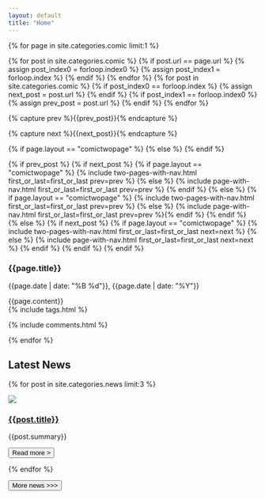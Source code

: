 ```yaml
---
layout: default
title: "Home"
---
```


{% for page in site.categories.comic  limit:1 %}

{% for post in site.categories.comic %}
{% if post.url == page.url %}
{% assign post_index0 = forloop.index0 %}
{% assign post_index1 = forloop.index %}
{% endif %}
{% endfor %}
{% for post in site.categories.comic %}
{% if post_index0 == forloop.index %}
{% assign next_post = post.url %}
{% endif %}
{% if post_index1 == forloop.index0 %}
{% assign prev_post = post.url %}
{% endif %}
{% endfor %}

{% capture prev %}{{prev_post}}{% endcapture %}

{% capture next %}{{next_post}}{% endcapture %}

{% if page.layout == "comictwopage" %}
{% else %}
{% endif %}

{% if prev_post %}
{% if next_post %}
{% if page.layout == "comictwopage" %}
{% include two-pages-with-nav.html first_or_last=first_or_last  prev=prev %}
{% else %}
{% include page-with-nav.html first_or_last=first_or_last  prev=prev %}
{% endif %}
{% else %}
{% if page.layout == "comictwopage" %}
{% include two-pages-with-nav.html first_or_last=first_or_last prev=prev %}
{% else %}
{% include page-with-nav.html first_or_last=first_or_last prev=prev %}{% endif %}
{% endif %}
{% else %}
{% if next_post %}
{% if page.layout == "comictwopage" %}
{% include two-pages-with-nav.html first_or_last=first_or_last next=next %}
{% else %}
{% include page-with-nav.html first_or_last=first_or_last next=next %}
{% endif %}
{% endif %}
{% endif %}

<div class="comic__info">
<div class="comic__info__meta">
   <h3 class="comic__info__title">{{page.title}}</h3>
   <p class="comic__info__date">
      {{page.date | date: "%B %d"}}, {{page.date | date: "%Y"}}
   </p></div>
   <div class="comic__info__text">{{page.content}}</div>
   {% include tags.html %}
</div>

<div id="hyvor-talk-view"></div>
<script type="text/javascript">
    var HYVOR_TALK_WEBSITE = 6020;
    var HYVOR_TALK_CONFIG = {
        url: false,
        id: {{ page.identifier }}
    };
</script>
<script async type="text/javascript" src="//talk.hyvor.com/web-api/embed.js"></script>

{% include comments.html %}

{% endfor %}

<div class="news__latest">
<h2 class="news__latest__title">Latest News</h2>

{% for post in site.categories.news  limit:3 %}

<div class="news__item">
<div class="news__item__image">
<img src="/assets/img/news/{{post.image}}" /></div>
<div class="news__item__info">
<h3 class="news__item__title"><a href="{{post.url}}">{{post.title}}</a></h3>

<!-- <strong>{{post.date | date: "%b %e %Y"}}</strong> -->

<p class="news__item__summary">{{post.summary}}</p>

<a href="{{post.url}}" class="news__item__button"><button>Read more ></button></a>

</div>
</div>

{% endfor %}

<a href="/news" class="news__latest__button"><button>More news >>></button></a>

</div>
